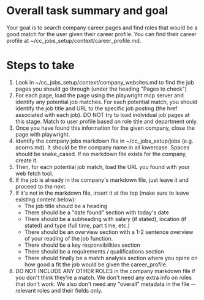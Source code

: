 # Overall task summary and goal
Your goal is to search company career pages and find roles that would be a good match for the user given their career profile.
You can find their career profile at ~/cc_jobs_setup/context/career_profile.md.

# Steps to take
1. Look in ~/cc_jobs_setup/context/company_websites.md to find the job pages you should go through (under the heading "Pages to check")
2. For each page, load the page using the playwright mcp server and identify any potential job matches. For each potential match, you should identify the job title and URL to the specific job posting (the href associated with each job). DO NOT try to load individual job pages at this stage. Match to user profile based on role title and department only.
3. Once you have found this information for the given company, close the page with playwright.
4. Identify the company jobs markdown file in ~/cc_jobs_setup/jobs (e.g. acorns.md). It should be the company name in all lowercase. Spaces should be snake_cased. If no markdown file exists for the company, create it.
5. Then, for each potential job match, load the URL you found with your web fetch tool. 
6. If the job is already in the company's markdown file, just leave it and proceed to the next.
7. If it's not in the markdown file, insert it at the top (make sure to leave existing content below):
   - The job title should be a heading
   - There should be a "date found" section with today's date
   - There should be a subheading with salary (if stated), location (if stated) and type (full time, part time, etc.)
   - There should be an overview section with a 1-2 sentence overview of your reading of the job function.
   - There should be a key responsibilities section 
   - There should be a requirements / qualifications section
   - There should finally be a match analysis section where you opine on how good a fit the job would be given the career_profile.
8. DO NOT INCLUDE ANY OTHER ROLES in the company markdown file if you don't think they're a match. We don't need any extra info on roles that don't work. We also don't need any "overall" metadata in the file -- relevant roles and their fields only.